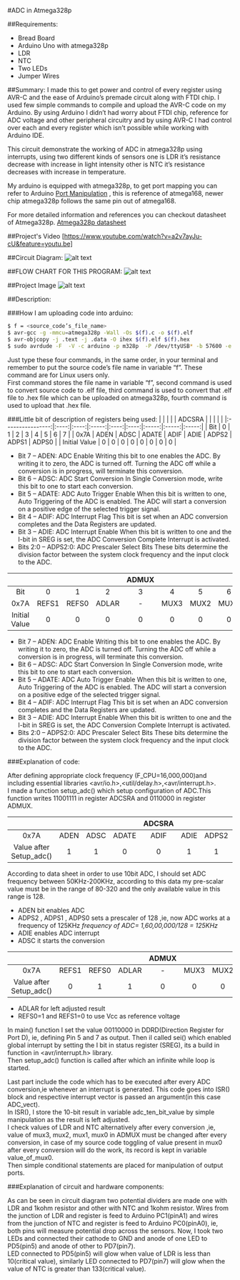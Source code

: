 #ADC in Atmega328p

##Requirements:
* Bread Board
* Arduino Uno with atmega328p
* LDR
* NTC
* Two LEDs
* Jumper Wires


##Summary:
I made this to get power and control of every register using AVR-C and the ease of Arduino’s premade circuit along with FTDI chip. I used few simple commands to compile and upload the AVR-C code on my Arduino. By using Arduino I didn’t had worry about FTDI chip, reference for ADC voltage and other peripheral circuitry and by using AVR-C I had control over each and every register which isn’t possible while working with Arduino IDE.

This circuit demonstrate the working of ADC in atmega328p using interrupts, using two different kinds of sensors one is LDR it’s resistance decrease with increase in light intensity other is NTC it’s resistance decreases with increase in temperature.

My arduino is equipped with atmega328p, to get port mapping you can refer to Arduino [Port Manipulation] , this is reference of atmega168, newer chip atmega328p follows the same pin out of atmega168.

For more detailed information and references you can checkout datasheet of Atmega328p.
[Atmega328p datasheet]


##Project's Video
[https://www.youtube.com/watch?v=a2v7ayJu-cU&feature=youtu.be]

##Circuit Diagram:
![alt text][circuit diagram]


##FLOW CHART FOR THIS PROGRAM:
![alt text][flow chart]


##Project Image
![alt text][Image_1]







##Description:

###How I am uploading code into arduino:
```sh
$ f = <source_code’s_file_name>
$ avr-gcc -g -mmcu=atmega328p -Wall -Os $(f).c -o $(f).elf
$ avr-objcopy -j .text -j .data -O ihex $(f).elf $(f).hex
$ sudo avrdude -F  -V -c arduino -p m328p  -P /dev/ttyUSB* -b 57600 -e -U flash:w:$(f).hex
```
Just type these four commands, in the same order, in your terminal and remember to put the source code’s file name in variable “f”. These command are for Linux users only.<br>
First command stores the file name in variable “f”, second command is used to convert source code to .elf file, third command is used to convert that .elf file to .hex file which can be uploaded on atmega328p, fourth command is used to upload that .hex file.


###Little bit of description of registers being used:
|            |     |      |      |    ADCSRA    |      |       |       |       |
|:----------------:|:----:|:----:|:-----:|:----:|:----:|:-----:|:-----:|:-----:|
| Bit              |   0  |   1  |   2   |   3  |   4  |   5   |   6   |   7   |
| 0x7A             | ADEN | ADSC | ADATE | ADIF | ADIE | ADPS2 | ADPS1 | ADPS0 |
| Initial Value    |   0  |   0  |   0   |   0  |   0  |   0   |   0   |   0   |


* Bit 7 – ADEN: ADC Enable 
Writing this bit to one enables the ADC. By writing it to zero, the ADC is turned off. Turning the ADC off while a conversion is in progress, will terminate this conversion.
* Bit 6 – ADSC: ADC Start Conversion
In Single Conversion mode, write this bit to one to start each conversion. 
* Bit 5 – ADATE: ADC Auto Trigger Enable 
When this bit is written to one, Auto Triggering of the ADC is enabled. The ADC will start a conversion on a positive edge of the selected trigger signal.
* Bit 4 – ADIF: ADC Interrupt Flag 
This bit is set when an ADC conversion completes and the Data Registers are updated.
* Bit 3 – ADIE: ADC Interrupt Enable 
When this bit is  written to one and the I-bit in SREG is set, the ADC Conversion Complete Interrupt is activated.
* Bits 2:0 – ADPS2:0: ADC Prescaler Select Bits 
These bits determine the division factor between the system clock frequency and the input clock to the ADC.


|            |     |      |      |    ADMUX     |      |       |       |       |
|:----------------:|:----:|:----:|:-----:|:----:|:----:|:-----:|:-----:|:-----:|
| Bit              |   0  |   1  |   2   |   3  |   4  |   5   |   6   |   7   |
| 0x7A             |REFS1 |REFS0 | ADLAR |   -  | MUX3 | MUX2  | MUX1  | MUX0  |
| Initial Value    |   0  |   0  |   0   |   0  |   0  |   0   |   0   |   0   |


* Bit 7 – ADEN: ADC Enable 
Writing this bit to one enables the ADC. By writing it to zero, the ADC is turned off. Turning the ADC off while a conversion is in progress, will terminate this conversion.
* Bit 6 – ADSC: ADC Start Conversion
In Single Conversion mode, write this bit to one to start each conversion. 
* Bit 5 – ADATE: ADC Auto Trigger Enable 
When this bit is written to one, Auto Triggering of the ADC is enabled. The ADC will start a conversion on a positive edge of the selected trigger signal.
* Bit 4 – ADIF: ADC Interrupt Flag 
This bit is set when an ADC conversion completes and the Data Registers are updated.
* Bit 3 – ADIE: ADC Interrupt Enable 
When this bit is  written to one and the I-bit in SREG is set, the ADC Conversion Complete Interrupt is activated.
* Bits 2:0 – ADPS2:0: ADC Prescaler Select Bits 
These bits determine the division factor between the system clock frequency and the input clock to the ADC.



###Explanation of code:

After defining appropriate clock frequency (F_CPU=16,000,000)and including essential libraries &lt;avr/io.h&gt;,&lt;util/delay.h&gt;,&lt;avr/interrupt.h&gt;.<br>
I made a function setup_adc() which setup configuration of ADC.This function writes 11001111 in register ADCSRA and 0110000 in register ADMUX.<br>

|                   |     |      |      |    ADCSRA    |      |       |       |       |
|:-----------------------:|:----:|:----:|:-----:|:----:|:----:|:-----:|:-----:|:-----:|
| 0x7A                    | ADEN | ADSC | ADATE | ADIF | ADIE | ADPS2 | ADPS1 | ADPS0 |
| Value after Setup_adc() |   1  |   1  |   0   |   0  |   1  |   1   |   1   |   1   |


According to data sheet in order to use 10bit ADC, I should set ADC frequency 
between 50KHz-200KHz, according to this data my pre-scalar value must be in the range of 
80-320 and the only available value in this range is 128. 
* ADEN bit enables ADC
* ADPS2 , ADPS1 , ADPS0 sets a prescaler of 128 ,ie, now ADC works at a frequency of 125KHz
*frequency of ADC= 1,60,00,000/128 = 125KHz*
* ADIE enables ADC interrupt
* ADSC it starts the conversion


|                   |     |      |      |    ADMUX     |      |       |       |       |
|:-----------------------:|:----:|:----:|:-----:|:----:|:----:|:-----:|:-----:|:-----:|
| 0x7A                    |REFS1 |REFS0 | ADLAR |   -  | MUX3 | MUX2  | MUX1  | MUX0  |
| Value after Setup_adc() |   0  |   1  |   1   |   0  |   0  |   0   |   0   |   0   |

* ADLAR for left adjusted result
* REFS0=1 and REFS1=0 to use Vcc as reference voltage

In main() function I set the value 00110000 in DDRD(Direction Register for Port D), ie, defining Pin 5 and 7 as output. Then iI called sei() which enabled global interrupt  by setting the I bit in status register (SREG), its a build in function in &lt;avr/interrupt.h&gt; library.<br>
Then setup_adc() function is called after which an infinite while loop is started.

Last part include the code which has to be executed after every ADC conversion,ie whenever an interrupt is generated. This code goes into ISR() block and respective interrupt vector is passed an argument(in this case ADC_vect).<br>
    In ISR(), I store the 10-bit result in variable adc_ten_bit_value by simple manipulation as the result is left adjusted.<br>
    I check values of LDR and NTC alternatively after every conversion ,ie, value of mux3, mux2, mux1, mux0 in ADMUX must be changed after every conversion, in case of my source code toggling of value present in mux0 after every conversion will do the work, its record is kept in variable value_of_mux0.<br>
    Then simple conditional statements are placed for manipulation of output ports.<br>



###Explanation of circuit and hardware components:

As can be seen in circuit diagram two potential dividers are made one with LDR and 1kohm resistor and other with NTC and 1kohm resistor. Wires from the junction of LDR and register is feed to Arduino PC1(pinA1) and wires from the junction of NTC and register is feed to Arduino PC0(pinA0), ie, both pins will measure potential drop across the sensors.
Now, I took two LEDs and connected their cathode to GND and anode of one LED to PD5(pin5) and anode of other to PD7(pin7).<br>
LED connected to PD5(pin5) will glow when value of LDR is less than 10(critical value), similarly LED connected to PD7(pin7) will glow when the value of NTC is greater than 133(critical value).<br>



[Port Manipulation]: http://www.arduino.cc/en/Reference/PortManipulation
[Atmega328p datasheet]: http://www.atmel.com/Images/doc8161.pdf
[https://www.youtube.com/watch?v=a2v7ayJu-cU&feature=youtu.be]: https://www.youtube.com/watch?v=a2v7ayJu-cU&feature=youtu.be
[circuit diagram]: https://github.com/varun13169/Engineers_Garage/blob/master/ADC%20in%20Atmega328p/circuit%20diagram.jpg "circuit diagram"
[flow chart]: https://github.com/varun13169/Engineers_Garage/blob/master/ADC%20in%20Atmega328p/flow%20chart.jpg "flow chart"
[Image_1]: https://github.com/varun13169/Engineers_Garage/blob/master/ADC%20in%20Atmega328p/Project_image001.jpg "Image_1"


